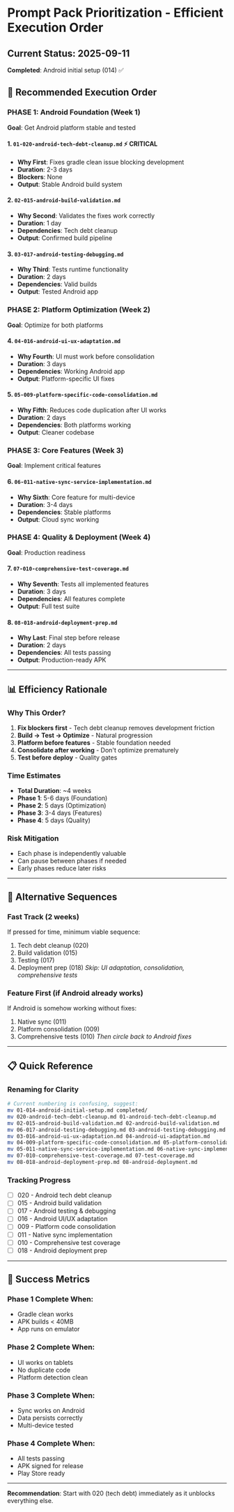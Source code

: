 # Prompt Pack Prioritization - Efficient Execution Order

## Current Status: 2025-09-11
**Completed**: Android initial setup (014) ✅

## 🎯 Recommended Execution Order

### PHASE 1: Android Foundation (Week 1)
**Goal**: Get Android platform stable and tested

#### 1. `01-020-android-tech-debt-cleanup.md` ⚡ CRITICAL
- **Why First**: Fixes gradle clean issue blocking development
- **Duration**: 2-3 days
- **Blockers**: None
- **Output**: Stable Android build system

#### 2. `02-015-android-build-validation.md` 
- **Why Second**: Validates the fixes work correctly
- **Duration**: 1 day
- **Dependencies**: Tech debt cleanup
- **Output**: Confirmed build pipeline

#### 3. `03-017-android-testing-debugging.md`
- **Why Third**: Tests runtime functionality
- **Duration**: 2 days
- **Dependencies**: Valid builds
- **Output**: Tested Android app

### PHASE 2: Platform Optimization (Week 2)
**Goal**: Optimize for both platforms

#### 4. `04-016-android-ui-ux-adaptation.md`
- **Why Fourth**: UI must work before consolidation
- **Duration**: 3 days
- **Dependencies**: Working Android app
- **Output**: Platform-specific UI fixes

#### 5. `05-009-platform-specific-code-consolidation.md`
- **Why Fifth**: Reduces code duplication after UI works
- **Duration**: 2 days
- **Dependencies**: Both platforms working
- **Output**: Cleaner codebase

### PHASE 3: Core Features (Week 3)
**Goal**: Implement critical features

#### 6. `06-011-native-sync-service-implementation.md`
- **Why Sixth**: Core feature for multi-device
- **Duration**: 3-4 days
- **Dependencies**: Stable platforms
- **Output**: Cloud sync working

### PHASE 4: Quality & Deployment (Week 4)
**Goal**: Production readiness

#### 7. `07-010-comprehensive-test-coverage.md`
- **Why Seventh**: Tests all implemented features
- **Duration**: 3 days
- **Dependencies**: All features complete
- **Output**: Full test suite

#### 8. `08-018-android-deployment-prep.md`
- **Why Last**: Final step before release
- **Duration**: 2 days
- **Dependencies**: All tests passing
- **Output**: Production-ready APK

---

## 📊 Efficiency Rationale

### Why This Order?

1. **Fix blockers first** - Tech debt cleanup removes development friction
2. **Build → Test → Optimize** - Natural progression
3. **Platform before features** - Stable foundation needed
4. **Consolidate after working** - Don't optimize prematurely
5. **Test before deploy** - Quality gates

### Time Estimates
- **Total Duration**: ~4 weeks
- **Phase 1**: 5-6 days (Foundation)
- **Phase 2**: 5 days (Optimization)
- **Phase 3**: 3-4 days (Features)
- **Phase 4**: 5 days (Quality)

### Risk Mitigation
- Each phase is independently valuable
- Can pause between phases if needed
- Early phases reduce later risks

---

## 🔄 Alternative Sequences

### Fast Track (2 weeks)
If pressed for time, minimum viable sequence:
1. Tech debt cleanup (020)
2. Build validation (015)
3. Testing (017)
4. Deployment prep (018)
*Skip: UI adaptation, consolidation, comprehensive tests*

### Feature First (if Android already works)
If Android is somehow working without fixes:
1. Native sync (011)
2. Platform consolidation (009)
3. Comprehensive tests (010)
*Then circle back to Android fixes*

---

## 📋 Quick Reference

### Renaming for Clarity
```bash
# Current numbering is confusing, suggest:
mv 01-014-android-initial-setup.md completed/
mv 020-android-tech-debt-cleanup.md 01-android-tech-debt-cleanup.md
mv 02-015-android-build-validation.md 02-android-build-validation.md
mv 06-017-android-testing-debugging.md 03-android-testing-debugging.md
mv 03-016-android-ui-ux-adaptation.md 04-android-ui-adaptation.md
mv 04-009-platform-specific-code-consolidation.md 05-platform-consolidation.md
mv 05-011-native-sync-service-implementation.md 06-native-sync-implementation.md
mv 07-010-comprehensive-test-coverage.md 07-test-coverage.md
mv 08-018-android-deployment-prep.md 08-android-deployment.md
```

### Tracking Progress
- [ ] 020 - Android tech debt cleanup
- [ ] 015 - Android build validation
- [ ] 017 - Android testing & debugging
- [ ] 016 - Android UI/UX adaptation
- [ ] 009 - Platform code consolidation
- [ ] 011 - Native sync implementation
- [ ] 010 - Comprehensive test coverage
- [ ] 018 - Android deployment prep

---

## 🎯 Success Metrics

### Phase 1 Complete When:
- Gradle clean works
- APK builds < 40MB
- App runs on emulator

### Phase 2 Complete When:
- UI works on tablets
- No duplicate code
- Platform detection clean

### Phase 3 Complete When:
- Sync works on Android
- Data persists correctly
- Multi-device tested

### Phase 4 Complete When:
- All tests passing
- APK signed for release
- Play Store ready

---

**Recommendation**: Start with 020 (tech debt) immediately as it unblocks everything else.